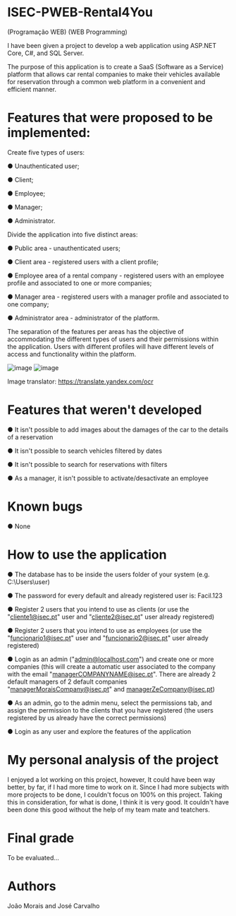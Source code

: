 # ISEC-PWEB-Rental4You
(Programação WEB)
(WEB Programming)

I have been given a project to develop a web application using ASP.NET Core, C#, and SQL Server. 

The purpose of this application is to create a SaaS (Software as a Service) platform that allows car rental companies to make their vehicles available for reservation through a common web platform in a convenient and efficient manner.




# Features that were proposed to be implemented:

Create five types of users:

● Unauthenticated user;

● Client;

● Employee;

● Manager;

● Administrator.




Divide the application into five distinct areas:

● Public area - unauthenticated users;

● Client area - registered users with a client profile;

● Employee area of a rental company - registered users with an employee profile and associated to one or more companies;

● Manager area - registered users with a manager profile and associated to one company;

● Administrator area - administrator of the platform.


The separation of the features per areas has the objective of accommodating the different types of users and their permissions within the application. Users with different profiles will have different levels of access and functionality within the platform.

![image](https://user-images.githubusercontent.com/72463113/211181217-8c0ac44f-3f76-471e-872a-8765b2c65f2b.png)
![image](https://user-images.githubusercontent.com/72463113/211181233-c291f21f-b1fc-46b5-b603-4fb56767efcf.png)

Image translator: https://translate.yandex.com/ocr




# Features that weren't developed 

● It isn't possible to add images about the damages of the car to the details of a reservation

● It isn't possible to search vehicles filtered by dates

● It isn't possible to search for reservations with filters

● As a manager, it isn't possible to activate/desactivate an employee




# Known bugs

● None




# How to use the application 

● The database has to be inside the users folder of your system (e.g. C:\Users\user)

● The password for every default and already registered user is: Facil.123

● Register 2 users that you intend to use as clients (or use the "cliente1@isec.pt" user and "cliente2@isec.pt" user already registered)

● Register 2 users that you intend to use as employees (or use the "funcionario1@isec.pt" user and "funcionario2@isec.pt" user already registered)

● Login as an admin ("admin@localhost.com") and create one or more companies (this will create a automatic user associated to the company with the email "managerCOMPANYNAME@isec.pt". There are already 2 default managers of 2 default companies "managerMoraisCompany@isec.pt" and managerZeCompany@isec.pt)

● As an admin, go to the admin menu, select the permissions tab, and assign the permission to the clients that you have registered (the users registered by us already have the correct permissions)

● Login as any user and explore the features of the application 






# My personal analysis of the project

I enjoyed a lot working on this project, however, It could have been way better, by far, if I had more time to work on it. Since I had more subjects with more projects to be done, I couldn't focus on 100% on this project. Taking this in consideration, for what is done, I think it is very good.
It couldn't have been done this good without the help of my team mate and teatchers.




# Final grade

To be evaluated...




# Authors

João Morais and José Carvalho
